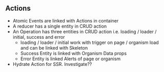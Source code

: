 ## Actions

- Atomic Events are linked with Actions in container
- A reducer has a single entity in CRUD action
- An Operation has three entities in CRUD action i.e. loading / loader / initial, success and error
   - loading / loader / initial work with trigger on page / organism load and can be linked with Skeleton
   - Success Entity is linked with Organism Data props
   - Error Entity is linked Alerts of page or organism
- Hydrate Action for SSR. Investigate??